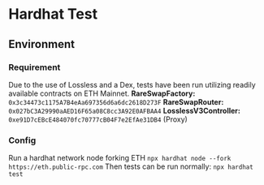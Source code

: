 # Hardhat Test

## Environment

### Requirement

Due to the use of Lossless and a Dex, tests have been run utilizing readily available contracts on ETH Mainnet.
**RareSwapFactory:** `0x3c34473c1175A7B4eAa697356d6a6dc2618D273F`
**RareSwapRouter:** `0x027bC3A29990aAED16F65a08C8cc3A92E0AFBAA4`
**LosslessV3Controller:** `0xe91D7cEBcE484070fc70777cB04F7e2EfAe31DB4` (Proxy)

### Config

Run a hardhat network node forking ETH
`npx hardhat node --fork https://eth.public-rpc.com`
Then tests can be run normally:
`npx hardhat test`
